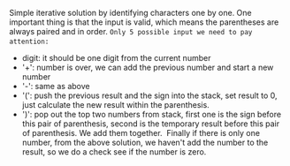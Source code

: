 Simple iterative solution by identifying characters one by one. One important thing is that the input is valid, which means the parentheses are always paired and in order.
​
`Only 5 possible input we need to pay attention:`
​
* digit: it should be one digit from the current number
* '+': number is over, we can add the previous number and start a new number
* '-': same as above
* '(': push the previous result and the sign into the stack, set result to 0, just calculate the new result within the parenthesis.
* ')': pop out the top two numbers from stack, first one is the sign before this pair of parenthesis, second is the temporary result before this pair of parenthesis. We add them together.
​
Finally if there is only one number, from the above solution, we haven't add the number to the result, so we do a check see if the number is zero.